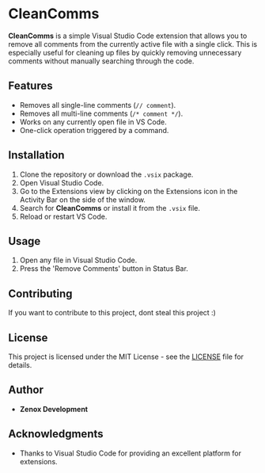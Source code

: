 # CleanComms

**CleanComms** is a simple Visual Studio Code extension that allows you to remove all comments from the currently active file with a single click. This is especially useful for cleaning up files by quickly removing unnecessary comments without manually searching through the code.

## Features

- Removes all single-line comments (`// comment`).
- Removes all multi-line comments (`/* comment */`).
- Works on any currently open file in VS Code.
- One-click operation triggered by a command.

## Installation

1. Clone the repository or download the `.vsix` package.
2. Open Visual Studio Code.
3. Go to the Extensions view by clicking on the Extensions icon in the Activity Bar on the side of the window.
4. Search for **CleanComms** or install it from the `.vsix` file.
5. Reload or restart VS Code.

## Usage

1. Open any file in Visual Studio Code.
2. Press the 'Remove Comments' button in Status Bar.

## Contributing

If you want to contribute to this project, dont steal this project :)

## License

This project is licensed under the MIT License - see the [LICENSE](LICENSE) file for details.

## Author

- **Zenox Development**

## Acknowledgments

- Thanks to Visual Studio Code for providing an excellent platform for extensions.